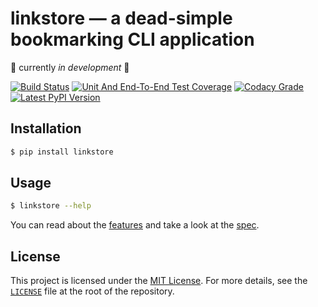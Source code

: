 # linkstore — a dead-simple bookmarking CLI application
:construction: currently *in development* :construction:

[![Build Status][travis-image]][travis-url]
[![Unit And End-To-End Test Coverage][coveralls-image]][coveralls-url]
[![Codacy Grade][codacy-image]][codacy-url]
[![Latest PyPI Version][pypi-image]][pypi-url]

## Installation

```bash
$ pip install linkstore
```

## Usage


```bash
$ linkstore --help
```

You can read about the [features](./spec/features)
and take a look at the [spec](./spec).


## License

This project is licensed under the
[MIT License](http://opensource.org/licenses/MIT).
For more details, see the [`LICENSE`](./LICENSE) file
at the root of the repository.



[travis-image]:    https://api.travis-ci.org/angelsanz/linkstore.svg?branch=master
[travis-url]:      https://travis-ci.org/angelsanz/linkstore
[coveralls-image]: https://coveralls.io/repos/angelsanz/linkstore/badge.svg?branch=master&service=github
[coveralls-url]:   https://coveralls.io/github/angelsanz/linkstore?branch=master
[codacy-image]:    https://api.codacy.com/project/badge/c1c6e18f226e4b76a931972ba99d9add
[codacy-url]:      https://www.codacy.com/app/angelsanzgit/linkstore
[pypi-image]:      https://img.shields.io/pypi/v/linkstore.svg
[pypi-url]:        https://pypi.python.org/pypi/linkstore

